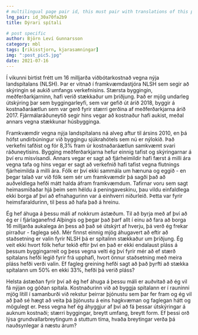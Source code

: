 ```yaml
---
# multilingual page pair id, this must pair with translations of this page. (This name must be unique)
lng_pair: id_30a70fa2b9
title: Dýrari spítali

# post specific
author: Björn Leví Gunnarsson
category: mbl
tags: [rikisstjorn, kjarasamningar]
img: ":post_pic5.jpg"
date: 2021-07-16
---
```


Í vikunni birtist frétt um 16 milljarða viðbótarkostnað vegna nýja landspítalans (NLSH). Þar er vitnað í framkvæmdastjóra NLSH sem segir að skýringin sé aukið umfangs verkefnisins. Stærsta byggingin, meðferðarkjarninn, hafi verið stækkaður um þriðjung. Það er mjög undarleg útskýring þar sem byggingarleyfi, sem var gefið út árið 2018, byggir á kostnaðaráætlun sem var gerð fyrir stærri gerðina af meðferðarkjarna árið 2017. Fjármálaráðuneytið segir hins vegar að kostnaður hafi aukist, meðal annars vegna stækkunar húsbygginga.

Framkvæmdir vegna nýja landspítalans ná alveg aftur til ársins 2010, en þá hófst undirbúningur við byggingu sjúkrahótels sem nú er nýlokið. Það verkefni tafðist og fór 8,3% fram úr kostnaðaráætlun samkvæmt svari ráðuneytisins. Bygging meðferðarkjarna hefur einnig tafist og skýringarnar á því eru misvísandi. Annars vegar er sagt að fjárheimildir hafi færst á milli ára vegna tafa og hins vegar er sagt að verkefnið hafi tafist vegna flutnings fjárheimilda á milli ára. Fólk er því ekki sammála um hænuna og eggið - en þegar talað var við fólk sem sér um framkvæmdir þá sagði það að auðveldlega hefði mátt halda áfram framkvæmdum. Tafirnar voru sem sagt heimasmíðaðar hjá þeim sem héldu á peningaveskinu, þau vildu einfaldlega ekki borga af því að efnahagurinn var á einhverri niðurleið. Þetta var fyrir heimsfaraldurinn, til þess að hafa það á hreinu.

Ég hef áhuga á þessu máli af nokkrum ástæðum. Til að byrja með af því að ég er í fjárlaganefnd Alþingis og þegar það þarf allt í einu að fara að borga 16 milljarða aukalega án þess að það sé útskýrt af hverju, þá verð ég frekar pirraður - faglega séð. Mér finnst einnig mjög áhugavert að eftir að staðsetning er valin fyrir NLSH þá er spítalinn stækkaður um þriðjung. Ég veit ekki hvort fólk hefur tekið eftir því en það er ekki endalaust pláss á þessum byggingarreit og þess vegna velti ég því fyrir mér að ef stærð spítalans hefði legið fyrir frá upphafi, hvort önnur staðsetning með meira pláss hefði verði valin. Ef fagleg greining hefði sagt að það þyrfti að stækka spítalann um 50% en ekki 33%, hefði þá verið pláss? 

Helsta ástæðan fyrir því að ég hef áhuga á þessu máli er auðvitað að ég vil fá nýjan og góðan spítala. Kostnaðurinn við að byggja spítalann er í rauninni mjög lítill í samanburði við rekstur þeirrar þjónustu sem þar fer fram og ég vil að það sé hægt að veita þá þjónustu á eins hagkvæman og faglegan hátt og mögulegt er. Þess vegna hef ég áhyggjur af því að fá þessar útskýringar á auknum kostnaði; stærri byggingar, breytt umfang, breytt form. Ef þessi orð lýsa grundvallarbreytingum á stuttum tíma, hvaða breytingar verða þá nauðsynlegar á næstu árum?

